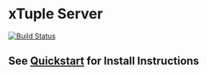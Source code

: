 # xTuple Server
[![Build Status](https://magnum.travis-ci.com/xtuple/xtuple-server-commercial.svg?token=gns5sJtFWu8Pk688aPh7)](https://magnum.travis-ci.com/xtuple/xtuple-server-commercial)

## See [Quickstart](https://github.com/xtuple/xtuple-server-commercial/wiki/0.-Quickstart) for Install Instructions
